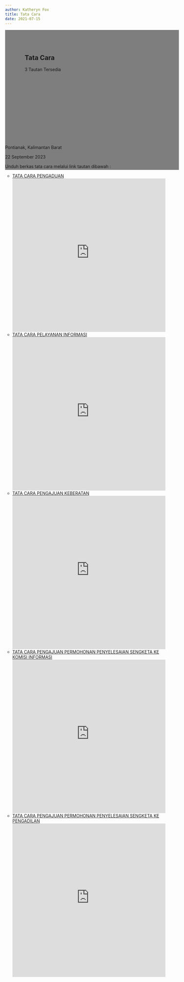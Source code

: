 ```yaml
---
author: Katheryn Fox
title: Tata Cara
date: 2021-07-15
---
```

<section class="">
    <div class="relative bg-white dark:bg-gray-600" style="height: 360px; background-image: url('/images/banner.png'); background-repeat: no-repeat; background-position: center; background-size: 100% auto;">
        <div style="background: rgba(0,0,0,0.5); width: 100%; height: 100%; padding: 48px 32px;" class="absolute bottom-0 left-0">
            <div class="container-besar" style="height: 100%; padding: 0 32px;">
                <div class="absolute bottom-8">
                    <h2 class="text-white font-bold text-4xl mb-2">Tata Cara</h2>
                    <p class="text-white">3 Tautan Tersedia</p>
                </div>
            </div>
        </div>
    </div>
    <div class="bg-white dark:bg-gray-900">
        <div style="width: 100%; height: auto;" class="container-besar flex align-center px-8 py-3">
            <i class="fas fa-map-marker-alt black-fill white-fill mr-2" style="font-size: 24px"></i>
            <p class="mr-8">Pontianak, Kalimantan Barat</p>
            <i style="font-size: 24px;" class="far fa-calendar text-black dark:text-white mr-2"></i>
            <p class="mr-8">22 September 2023</p>
        </div>
    </div>
</section>
<div class="container-besar">
    <div class="mb-16 mt-8 px-8">
        <p>Unduh berkas tata cara melalui link tautan dibawah :</p>
        <ul style="list-style-type: circle" class="ml-8">
            <li>
                <a style="text-decoration: underline;" class="text-secondary pdf-link" href="https://diskominfo.kalbarprov.go.id/ppid/tata-cara-pengaduan/">
                    TATA CARA PENGADUAN
                    <div class="pdf-preview">
                        <embed src="https://diskominfo.kalbarprov.go.id/ppid/tata-cara-pengaduan/" type="application/pdf" width="500" height="500"/>
                    </div>
                </a>
            </li>
            <li>
                <a style="text-decoration: underline;" class="text-secondary pdf-link" href="https://diskominfo.kalbarprov.go.id/ppid/tata-cara-pelayanan-informasi/">
                    TATA CARA PELAYANAN INFORMASI
                    <div class="pdf-preview">
                        <embed src="https://diskominfo.kalbarprov.go.id/ppid/tata-cara-pelayanan-informasi/" type="application/pdf" width="500" height="500"/>
                    </div>
                </a>
            </li>
            <li>
                <a style="text-decoration: underline;" class="text-secondary pdf-link" href="https://diskominfo.kalbarprov.go.id/ppid/tata-cara-pengajuan-keberatan/">
                    TATA CARA PENGAJUAN KEBERATAN
                    <div class="pdf-preview">
                        <embed src="https://diskominfo.kalbarprov.go.id/ppid/tata-cara-pengajuan-keberatan/" type="application/pdf" width="500" height="500"/>
                    </div>
                </a>
            </li>
            <li>
                <a style="text-decoration: underline;" class="text-secondary pdf-link" href="https://diskominfo.kalbarprov.go.id/ppid/tata-cara-pengajuan-permohonan-penyelesaian-sengketa-ke-komisi-informasi/">
                    TATA CARA PENGAJUAN PERMOHONAN PENYELESAIAN SENGKETA KE KOMISI INFORMASI
                    <div class="pdf-preview">
                        <embed src="https://diskominfo.kalbarprov.go.id/ppid/tata-cara-pengajuan-permohonan-penyelesaian-sengketa-ke-komisi-informasi/" type="application/pdf" width="500" height="500"/>
                    </div>
                </a>
            </li>
            <li>
                <a style="text-decoration: underline;" class="text-secondary pdf-link" href="https://diskominfo.kalbarprov.go.id/ppid/tata-cara-pengajuan-permohonan-penyelesaian-sengketa-ke-pengadilan/">
                    TATA CARA PENGAJUAN PERMOHONAN PENYELESAIAN SENGKETA KE PENGADILAN
                    <div class="pdf-preview">
                        <embed src="https://diskominfo.kalbarprov.go.id/ppid/tata-cara-pengajuan-permohonan-penyelesaian-sengketa-ke-pengadilan/" type="application/pdf" width="500" height="500"/>
                    </div>
                </a>
            </li>
        </ul>
    </div>
</div>